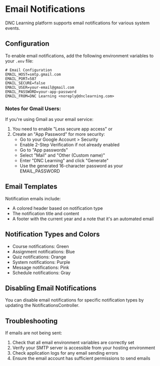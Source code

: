 # Email Notifications

DNC Learning platform supports email notifications for various system events.

## Configuration

To enable email notifications, add the following environment variables to your `.env` file:

```
# Email Configuration
EMAIL_HOST=smtp.gmail.com
EMAIL_PORT=587
EMAIL_SECURE=false
EMAIL_USER=your-email@gmail.com
EMAIL_PASSWORD=your-app-password
EMAIL_FROM=DNC Learning <noreply@dnclearning.com>
```

### Notes for Gmail Users:

If you're using Gmail as your email service:

1. You need to enable "Less secure app access" or
2. Create an "App Password" for more security:
   - Go to your Google Account > Security
   - Enable 2-Step Verification if not already enabled
   - Go to "App passwords"
   - Select "Mail" and "Other (Custom name)"
   - Enter "DNC Learning" and click "Generate"
   - Use the generated 16-character password as your EMAIL_PASSWORD

## Email Templates

Notification emails include:

- A colored header based on notification type
- The notification title and content
- A footer with the current year and a note that it's an automated email

## Notification Types and Colors

- Course notifications: Green
- Assignment notifications: Blue
- Quiz notifications: Orange
- System notifications: Purple
- Message notifications: Pink
- Schedule notifications: Gray

## Disabling Email Notifications

You can disable email notifications for specific notification types by updating the NotificationsController.

## Troubleshooting

If emails are not being sent:

1. Check that all email environment variables are correctly set
2. Verify your SMTP server is accessible from your hosting environment
3. Check application logs for any email sending errors
4. Ensure the email account has sufficient permissions to send emails

